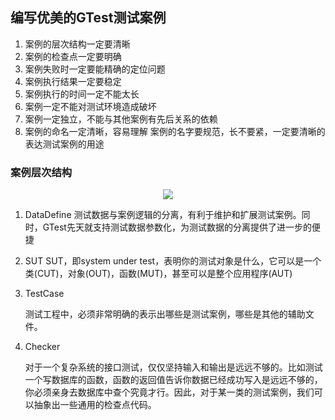 ## 编写优美的GTest测试案例

1. 案例的层次结构一定要清晰
2. 案例的检查点一定要明确
3. 案例失败时一定要能精确的定位问题
4. 案例执行结果一定要稳定
5. 案例执行的时间一定不能太长
6. 案例一定不能对测试环境造成破坏
7. 案例一定独立，不能与其他案例有先后关系的依赖
8. 案例的命名一定清晰，容易理解 案例的名字要规范，长不要紧，一定要清晰的表达测试案例的用途

### 案例层次结构
<center>
<img src="https://images.cnblogs.com/cnblogs_com/coderzh/WindowsLiveWriter/GTest_999B/gtestproject_thumb_2.jpg"/>
</center>

1. DataDefine
  测试数据与案例逻辑的分离，有利于维护和扩展测试案例。同时，GTest先天就支持测试数据参数化，为测试数据的分离提供了进一步的便捷

2. SUT
  SUT，即system under test，表明你的测试对象是什么，它可以是一个类(CUT)，对象(OUT)，函数(MUT)，甚至可以是整个应用程序(AUT)

3. TestCase

   测试工程中，必须非常明确的表示出哪些是测试案例，哪些是其他的辅助文件。

4. Checker

   对于一个复杂系统的接口测试，仅仅坚持输入和输出是远远不够的。比如测试一个写数据库的函数，函数的返回值告诉你数据已经成功写入是远远不够的，你必须亲身去数据库中查个究竟才行。因此，对于某一类的测试案例，我们可以抽象出一些通用的检查点代码。
